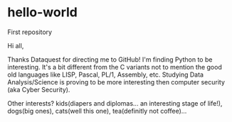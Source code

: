# hello-world
First repository

Hi all,

Thanks Dataquest for directing me to GitHub! I'm finding Python to be interesting.  It's a bit different from the C variants not to mention the good old languages like LISP, Pascal, PL/1, Assembly, etc.  Studying Data Analysis/Science is proving to be more interesting then computer security (aka Cyber Security).  

Other interests? kids(diapers and diplomas... an interesting stage of life!), dogs(big ones), cats(well this one), tea(definitly not coffee)...
